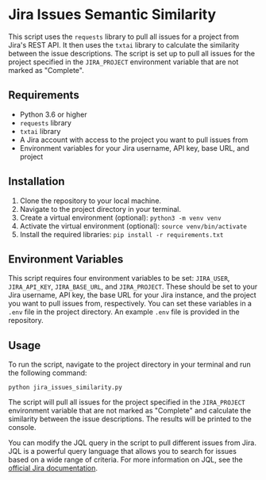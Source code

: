 # Jira Issues Semantic Similarity

This script uses the `requests` library to pull all issues for a project from Jira's REST API. It then uses the `txtai` library to calculate the similarity between the issue descriptions. The script is set up to pull all issues for the project specified in the `JIRA_PROJECT` environment variable that are not marked as "Complete".

## Requirements

- Python 3.6 or higher
- `requests` library
- `txtai` library
- A Jira account with access to the project you want to pull issues from
- Environment variables for your Jira username, API key, base URL, and project

## Installation

1. Clone the repository to your local machine.
2. Navigate to the project directory in your terminal.
3. Create a virtual environment (optional): `python3 -m venv venv`
4. Activate the virtual environment (optional): `source venv/bin/activate`
5. Install the required libraries: `pip install -r requirements.txt`

## Environment Variables

This script requires four environment variables to be set: `JIRA_USER`, `JIRA_API_KEY`, `JIRA_BASE_URL`, and `JIRA_PROJECT`. These should be set to your Jira username, API key, the base URL for your Jira instance, and the project you want to pull issues from, respectively. You can set these variables in a `.env` file in the project directory. An example `.env` file is provided in the repository.

## Usage

To run the script, navigate to the project directory in your terminal and run the following command:

```
python jira_issues_similarity.py
```

The script will pull all issues for the project specified in the `JIRA_PROJECT` environment variable that are not marked as "Complete" and calculate the similarity between the issue descriptions. The results will be printed to the console.

You can modify the JQL query in the script to pull different issues from Jira. JQL is a powerful query language that allows you to search for issues based on a wide range of criteria. For more information on JQL, see the [official Jira documentation](https://support.atlassian.com/jira-software-cloud/docs/advanced-search-reference-jql-functions/).
